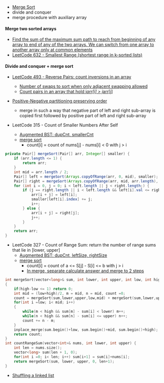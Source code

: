 
- [Merge Sort](https://www.cs.cmu.edu/~adamchik/15-121/lectures/Sorting%20Algorithms/code/MergeSort.java)
- divide and conquer
- merge procedure with auxiliary array


#### Merge two sorted arrays
- [Find the sum of the maximum sum path to reach from beginning of any array to end of any of the two arrays. We can switch from one array to another array only at common elements](https://www.geeksforgeeks.org/maximum-sum-path-across-two-arrays/)
- [LeetCode 632 - Smallest Range (shortest range in k-sorted lists)](https://leetcode.com/articles/smallest-range/)

#### Divide and conquer + merge sort
- [LeetCode 493 - Reverse Pairs: count inversions in an array](https://www.geeksforgeeks.org/counting-inversions/)
  - [Number of swaps to sort when only adjacent swapping allowed](https://www.geeksforgeeks.org/number-swaps-sort-adjacent-swapping-allowed/)
  - [Count pairs in an array that hold i*arr[i] > j*arr[j]](https://www.geeksforgeeks.org/count-pairs-array-hold-iarri-jarrj/)

- [Positive-Negative partitioning preserving order](https://www.geeksforgeeks.org/rearrange-positive-and-negative-numbers/)
  - merge in such a way that negative part of left and right sub-array is copied first followed by positive part of left and right sub-array

- LeetCode 315 - Count of Smaller Numbers After Self
  - [Augmented BST: dupCnt, smallerCnt](https://leetcode.com/problems/count-of-smaller-numbers-after-self/discuss/76580/9ms-short-Java-BST-solution-get-answer-when-building-BST)
  - [merge sort](https://leetcode.com/problems/count-of-smaller-numbers-after-self/discuss/76584/mergesort-solution)
    <!-- - 归并排序后，虽然数组有序的，但是原始顺序变化了，计算每个元素数量需要找到他们的位置，因此需要记录每个元素的index -->
    - count[i] = count of nums[j] - nums[i] < 0 with j > i
```java
private Pair[] mergeSort(Pair[] arr, Integer[] smaller) {
    if (arr.length <= 1) {
        return arr;
    }
    int mid = arr.length / 2;
    Pair[] left = mergeSort(Arrays.copyOfRange(arr, 0, mid), smaller);
    Pair[] right = mergeSort(Arrays.copyOfRange(arr, mid, arr.length), smaller);
    for (int i = 0, j = 0; i < left.length || j < right.length;) {
        if (j == right.length || i < left.length && left[i].val <= right[j].val) {
            arr[i + j] = left[i];
            smaller[left[i].index] += j;
            i++;
        } else {
            arr[i + j] = right[j];
            j++;
        }
    }
    return arr;
}
```

- LeetCode 327 - Count of Range Sum: return the number of range sums that lie in [lower, upper]
  - [Augmented BST: dupCnt, leftSize, rightSize](https://leetcode.com/problems/count-of-range-sum/discuss/78003/Java-BST-solution-averagely-O(nlogn))
  - [merge sort](https://leetcode.com/problems/count-of-range-sum/discuss/77990/share-my-solution)
    - count[i] = count of a <= S[j] - S[i] <= b with j > i
    - [In merge, separate calculate answer and merge to 2 steps](https://blog.csdn.net/qq508618087/article/details/51435944)
```cpp
int mergeSort(vector<long>& sum, int lower, int upper, int low, int high)
{
    if(high-low <= 1) return 0;
    int mid = (low+high)/2, m = mid, n = mid, count =0;
    count = mergeSort(sum,lower,upper,low,mid) + mergeSort(sum,lower,upper,mid,high);
    for(int i =low; i< mid; i++)
    {
        while(m < high && sum[m] - sum[i] < lower) m++;
        while(n < high && sum[n] - sum[i] <= upper) n++;
        count += n - m;
    }
    inplace_merge(sum.begin()+low, sum.begin()+mid, sum.begin()+high);
    return count;
}
int countRangeSum(vector<int>& nums, int lower, int upper) {
    int len = nums.size();
    vector<long> sum(len + 1, 0);
    for(int i =0; i< len; i++) sum[i+1] = sum[i]+nums[i];
    return mergeSort(sum, lower, upper, 0, len+1);
}
```

- [Shuffling a linked list](https://www.cnblogs.com/evasean/p/7232572.html)


